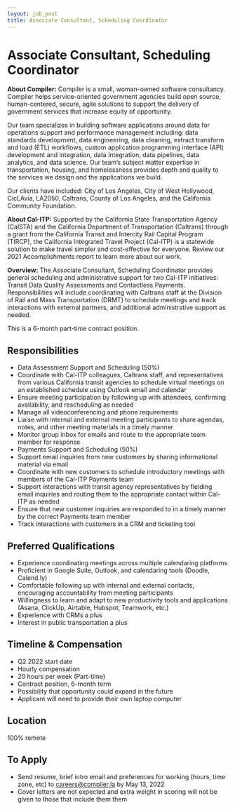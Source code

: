 ```yaml
---
layout: job_post
title: Associate Consultant, Scheduling Coordinator
---
```

# Associate Consultant, Scheduling Coordinator

**About Compiler:** Compiler is a small, woman-owned software consultancy. Compiler helps service-oriented government agencies build open source, human-centered, secure, agile solutions to support the delivery of government services that increase equity of opportunity.

Our team specializes in building software applications around data for operations support and performance management including: data standards development, data engineering, data cleaning, extract transform and load (ETL) workflows, custom application programming interface (API) development and integration, data integration, data pipelines, data analytics, and data science. Our team’s subject matter expertise in transportation, housing, and homelessness provides depth and quality to the services we design and the applications we build.

Our clients have included: City of Los Angeles, City of West Hollywood, CicLAvia, LA2050, Caltrans, County of Los Angeles, and the California Community Foundation.

**About Cal-ITP:** Supported by the California State Transportation Agency (CalSTA) and the California Department of Transportation (Caltrans) through a grant from the California Transit and Intercity Rail Capital Program (TIRCP), the California Integrated Travel Project (Cal-ITP) is a statewide solution to make travel simpler and cost-effective for everyone. Review our 2021 Accomplishments report to learn more about our work.

**Overview:** The Associate Consultant, Scheduling Coordinator provides general scheduling and administrative support for two Cal-ITP initiatives: Transit Data Quality Assessments and Contactless Payments. Responsibilities will include coordinating with Caltrans staff at the Division of Rail and Mass Transportation (DRMT) to schedule meetings and track interactions with external partners, and additional administrative support as needed.

This is a 6-month part-time contract position.

## Responsibilities

+ Data Assessment Support and Scheduling (50%)
+ Coordinate with Cal-ITP colleagues, Caltrans staff, and representatives from various California transit agencies to schedule virtual meetings on an established schedule using Outlook email and calendar
+ Ensure meeting participation by following up with attendees, confirming availability, and rescheduling as needed
+ Manage all videoconferencing and phone requirements
+ Liaise with internal and external meeting participants to share agendas, notes, and other meeting materials in a timely manner
+ Monitor group inbox for emails and route to the appropriate team member for response
+ Payments Support and Scheduling (50%)
+ Support email inquiries from new customers by sharing informational material via email
+ Coordinate with new customers to schedule introductory meetings with members of the Cal-ITP Payments team
+ Support interactions with transit agency representatives by fielding email inquiries and routing them to the appropriate contact within Cal-ITP as needed
+ Ensure that new customer inquiries are responded to in a timely manner by the correct Payments team member
+ Track interactions with customers in a CRM and ticketing tool

## Preferred Qualifications

+ Experience coordinating meetings across multiple calendaring platforms
+ Proficient in Google Suite, Outlook, and calendaring tools (Doodle, Calend.ly)
+ Comfortable following up with internal and external contacts, encouraging accountability from meeting participants
+ Willingness to learn and adapt to new productivity tools and applications (Asana, ClickUp, Airtable, Hubspot, Teamwork, etc.)
+ Experience with CRMs a plus
+ Interest in public transportation a plus

## Timeline & Compensation

+ Q2 2022 start date
+ Hourly compensation
+ 20 hours per week (Part-time)
+ Contract position, 6-month term
+ Possibility that opportunity could expand in the future
+ Applicant will need to provide their own laptop computer

## Location

100% remote

## To Apply

+ Send resume, brief intro email and preferences for working (hours, time zone, etc) to [careers@compiler.la](mailto:careers@compiler.la) by May 13, 2022
+ Cover letters are not expected and extra weight in scoring will not be given to those that include them them

